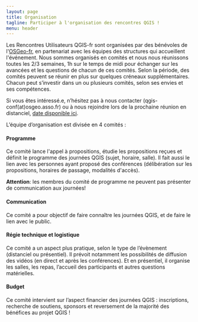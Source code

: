 ```yaml
---
layout: page
title: Organisation
tagline: Participer à l'organisation des rencontres QGIS !
menu: header
---
```


Les Rencontres Utilisateurs QGIS-fr sont organisées par des bénévoles de l'[OSGeo-fr](https://www.osgeo.fr/),
en partenariat avec les équipes des structures qui accueillent l'événement.
Nous sommes organisés en comités et nous nous réunissons toutes les 2/3 semaines,
1h sur le temps de midi pour échanger sur les avancées et les questions de chacun de ces comités.
Selon la période, des comités peuvent se réunir en plus sur quelques créneaux supplémentaires.
Chacun peut s’investir dans un ou plusieurs comités, selon ses envies et ses compétences.

Si vous êtes intéressé.e, n’hésitez pas à nous contacter (qgis-conf(at)osgeo.asso.fr)
ou à nous rejoindre lors de la prochaine réunion en distanciel,
[date disponible ici](https://gitlab.com/osgeo-fr/journees_qgis/-/issues/?sort=created_date&state=opened&label_name%5B%5D=R%C3%A9union&first_page_size=20).


L’équipe d’organisation est divisée en 4 comités :


#### Programme
Ce comité lance l'appel à propositions, étudie les propositions reçues et définit le programme des journées QGIS (sujet, horaire, salle).
Il fait aussi le lien avec les personnes ayant proposé des conférences (délibération sur les propositions, horaires de passage, modalités d'accès).

**Attention**: les membres du comité de programme ne peuvent pas présenter de communication aux journées!


#### Communication
Ce comité a pour objectif de faire connaître les journées QGIS, et de faire le lien avec le public.


#### Régie technique et logistique
Ce comité a un aspect plus pratique, selon le type de l’évènement (distanciel ou présentiel).
Il prévoit notamment les possibilités de diffusion des vidéos (en direct et après les conférences).
Et en présentiel, il organise les salles, les repas, l’accueil des participants et autres questions matérielles.


#### Budget
Ce comité intervient sur l’aspect financier des journées QGIS : inscriptions, recherche de soutiens, sponsors et reversement de la majorité des bénéfices au projet QGIS !


